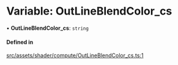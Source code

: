 # Variable: OutLineBlendColor\_cs

• **OutLineBlendColor\_cs**: `string`

#### Defined in

[src/assets/shader/compute/OutLineBlendColor_cs.ts:1](https://github.com/Orillusion/orillusion/blob/main/src/assets/shader/compute/OutLineBlendColor_cs.ts#L1)
